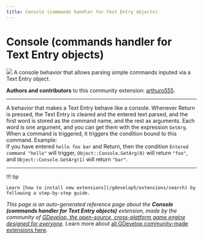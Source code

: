 ```yaml
---
title: Console (commands handler for Text Entry objects)
---
```

# Console (commands handler for Text Entry objects)

![](https://resources.gdevelop-app.com/assets/Icons/console.svg)
A console behavior that allows parsing simple commands inputed via a Text Entry object.

**Authors and contributors** to this community extension: [arthuro555](https://gd.games/arthuro555).

---

A behavior that makes a Text Entry behave like a console. Whenever Return is pressed, the Text Entry is cleared and the entered text parsed, and the first word is stored as the command name, and the rest as arguments. Each word is one argument, and you can get them with the expression `GetArg`. When a command is triggered, it triggers the condition bound to this command. Example:  
If you have entered `hello foo bar` and Return, then the condition `Entered command "hello"` will trigger, `Object::Console.GetArg(0)` will return `"foo"`, and `Object::Console.GetArg(1)` will return `"bar"`.

---

!!! tip

    Learn [how to install new extensions](/gdevelop5/extensions/search) by following a step-by-step guide.

*This page is an auto-generated reference page about the **Console (commands handler for Text Entry objects)** extension, made by the community of [GDevelop, the open-source, cross-platform game engine designed for everyone](https://gdevelop.io/).* Learn more about [all GDevelop community-made extensions here](/gdevelop5/extensions).